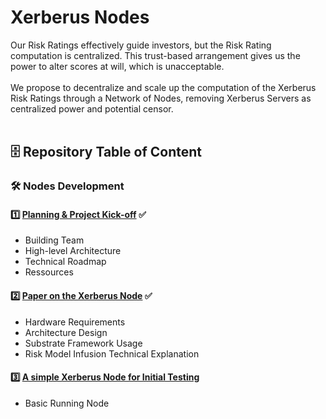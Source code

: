 # Xerberus Nodes 

Our Risk Ratings effectively guide investors, but the Risk Rating computation is centralized. This trust-based arrangement gives us the power to alter scores at will, which is unacceptable. 
</br>
</br>
We propose to decentralize and scale up the computation of the Xerberus Risk Ratings through a Network of Nodes, removing Xerberus Servers as centralized power and potential censor.</br>
</br>

## 🗄 Repository Table of Content
### 🛠️ Nodes Development 
#### 1️⃣ [Planning & Project Kick-off]() ✅
- Building Team
- High-level Architecture
- Technical Roadmap
- Ressources

#### 2️⃣ [Paper on the Xerberus Node]() ✅
- Hardware Requirements
- Architecture Design
- Substrate Framework Usage
- Risk Model Infusion Technical Explanation

#### 3️⃣ [A simple Xerberus Node for Initial Testing]() 
- Basic Running Node
